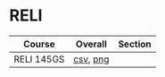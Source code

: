 # RELI

| Course | Overall | Section |
| ------ | ------- | ------- |
| RELI 145GS | [csv](https://github.com/UCSD-Historical-Enrollment-Data/2024Summer1/blob/main/overall/RELI%20145GS.csv), [png](https://raw.githubusercontent.com/UCSD-Historical-Enrollment-Data/2024Summer1/main/plot_overall/RELI%20145GS.png) |  |
